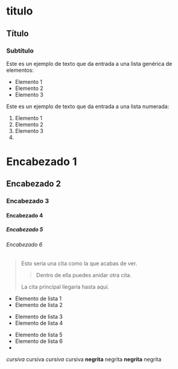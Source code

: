 # titulo	
## Título
### Subtítulo

Este es un ejemplo de texto que da entrada a una lista genérica de elementos:

- Elemento 1
- Elemento 2
- Elemento 3

Este es un ejemplo de texto que da entrada a una lista numerada:

1. Elemento 1
2. Elemento 2
3. Elemento 3
4. 
# Encabezado 1
## Encabezado 2
### Encabezado 3
#### Encabezado 4
##### Encabezado 5
###### Encabezado 6
> Esto sería una cita como la que acabas de ver.
> 
> > Dentro de ella puedes anidar otra cita.
> 
> La cita principal llegaría hasta aquí. 

- Elemento de lista 1
- Elemento de lista 2
* Elemento de lista 3
* Elemento de lista 4
+ Elemento de lista 5
+ Elemento de lista 6
+
*cursiva*	cursiva
_cursiva_	cursiva
**negrita**	negrita
__negrita__	negrita